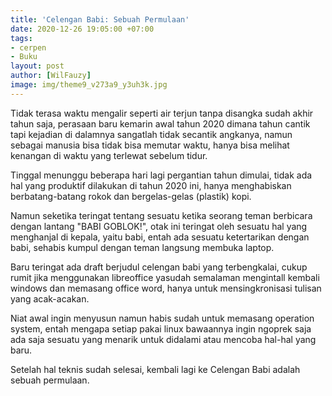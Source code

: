 ```yaml
---
title: 'Celengan Babi: Sebuah Permulaan'
date: 2020-12-26 19:05:00 +07:00
tags:
- cerpen
- Buku
layout: post
author: [WilFauzy]
image: img/theme9_v273a9_y3uh3k.jpg
---
```


Tidak terasa waktu mengalir seperti air terjun tanpa disangka sudah akhir tahun saja, perasaan baru kemarin awal tahun 2020 dimana tahun cantik tapi kejadian di dalamnya sangatlah tidak secantik angkanya, namun sebagai manusia bisa tidak bisa memutar waktu, hanya bisa melihat kenangan di waktu yang terlewat sebelum tidur.

Tinggal menunggu beberapa hari lagi pergantian tahun dimulai, tidak ada hal yang produktif dilakukan di tahun 2020 ini, hanya menghabiskan berbatang-batang rokok dan bergelas-gelas (plastik) kopi.

Namun seketika teringat tentang sesuatu ketika seorang teman berbicara dengan lantang "BABI GOBLOK\!", otak ini teringat oleh sesuatu hal yang menghanjal di kepala, yaitu babi, entah ada sesuatu ketertarikan dengan babi, sehabis kumpul dengan teman langsung membuka laptop.

Baru teringat ada draft berjudul celengan babi yang terbengkalai, cukup rumit jika menggunakan libreoffice yasudah semalaman mengintall kembali windows dan memasang office word, hanya untuk mensingkronisasi tulisan yang acak-acakan.

Niat awal ingin menyusun namun habis sudah untuk memasang operation system, entah mengapa setiap pakai linux bawaannya ingin ngoprek saja ada saja sesuatu yang menarik untuk didalami atau mencoba hal-hal yang baru.

Setelah hal teknis sudah selesai, kembali lagi ke Celengan Babi adalah sebuah permulaan.

